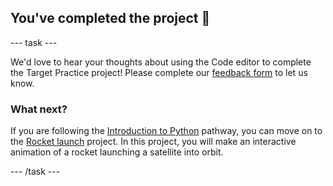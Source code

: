 <h2 class="c-project-heading--task">You've completed the project 🎉</h2>

--- task ---

We'd love to hear your thoughts about using the Code editor to complete the Target Practice project! Please complete our [feedback form](https://form.raspberrypi.org/4873648) to let us know.

### What next?

If you are following the [Introduction to Python](https://projects.raspberrypi.org/en/raspberrypi/python-intro) pathway, you can move on to the [Rocket launch](https://projects.raspberrypi.org/en/projects/rocket-launch) project. In this project, you will make an interactive animation of a rocket launching a satellite into orbit. 

--- /task ---

